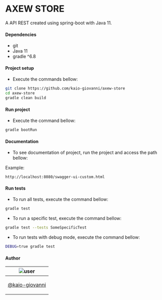 # AXEW STORE

A API REST created using spring-boot with Java 11.

#### Dependencies

- git
- Java 11
- gradle ^6.8

#### Project setup

- Execute the commands bellow:

```bash
git clone https://github.com/kaio-giovanni/axew-store 
cd axew-store
gradle clean build
```

#### Run project

- Execute the command bellow:

```bash
gradle bootRun
```

#### Documentation

- To see documentation of project, run the project and access the path bellow:

Example:

```
http://localhost:8080/swagger-ui-custom.html
```

#### Run tests

- To run all tests, execute the command bellow:

```bash
gradle test
```

- To run a specific test, execute the command bellow:

```bash
gradle test --tests SomeSpecificTest
```

- To run tests with debug mode, execute the command bellow:

```bash
DEBUG=true gradle test
```

#### Author

| ![user](https://avatars1.githubusercontent.com/u/64810260?v=4&s=150) |
| ----------------------------- |
| <p align="center"> <a href="https://github.com/kaio-giovanni"> @kaio-giovanni </a> </p>|


